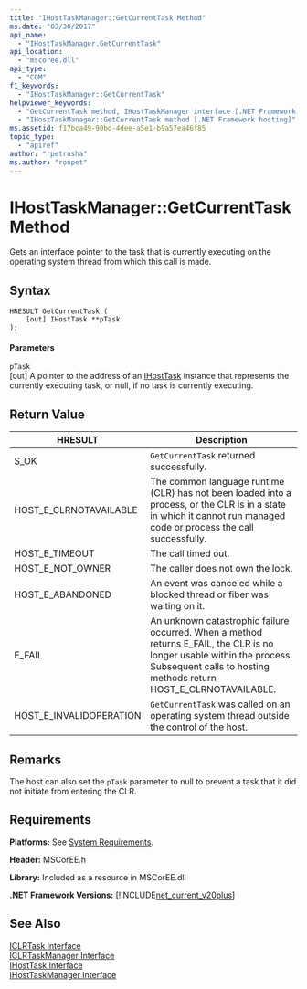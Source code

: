 ```yaml
---
title: "IHostTaskManager::GetCurrentTask Method"
ms.date: "03/30/2017"
api_name: 
  - "IHostTaskManager.GetCurrentTask"
api_location: 
  - "mscoree.dll"
api_type: 
  - "COM"
f1_keywords: 
  - "IHostTaskManager::GetCurrentTask"
helpviewer_keywords: 
  - "GetCurrentTask method, IHostTaskManager interface [.NET Framework hosting]"
  - "IHostTaskManager::GetCurrentTask method [.NET Framework hosting]"
ms.assetid: f17bca49-90bd-4dee-a5e1-b9a57ea46f85
topic_type: 
  - "apiref"
author: "rpetrusha"
ms.author: "ronpet"
---
```

# IHostTaskManager::GetCurrentTask Method
Gets an interface pointer to the task that is currently executing on the operating system thread from which this call is made.  
  
## Syntax  
  
```  
HRESULT GetCurrentTask (  
    [out] IHostTask **pTask  
);  
```  
  
#### Parameters  
 `pTask`  
 [out] A pointer to the address of an [IHostTask](../../../../docs/framework/unmanaged-api/hosting/ihosttask-interface.md) instance that represents the currently executing task, or null, if no task is currently executing.  
  
## Return Value  
  
|HRESULT|Description|  
|-------------|-----------------|  
|S_OK|`GetCurrentTask` returned successfully.|  
|HOST_E_CLRNOTAVAILABLE|The common language runtime (CLR) has not been loaded into a process, or the CLR is in a state in which it cannot run managed code or process the call successfully.|  
|HOST_E_TIMEOUT|The call timed out.|  
|HOST_E_NOT_OWNER|The caller does not own the lock.|  
|HOST_E_ABANDONED|An event was canceled while a blocked thread or fiber was waiting on it.|  
|E_FAIL|An unknown catastrophic failure occurred. When a method returns E_FAIL, the CLR is no longer usable within the process. Subsequent calls to hosting methods return HOST_E_CLRNOTAVAILABLE.|  
|HOST_E_INVALIDOPERATION|`GetCurrentTask` was called on an operating system thread outside the control of the host.|  
  
## Remarks  
 The host can also set the `pTask` parameter to null to prevent a task that it did not initiate from entering the CLR.  
  
## Requirements  
 **Platforms:** See [System Requirements](../../../../docs/framework/get-started/system-requirements.md).  
  
 **Header:** MSCorEE.h  
  
 **Library:** Included as a resource in MSCorEE.dll  
  
 **.NET Framework Versions:** [!INCLUDE[net_current_v20plus](../../../../includes/net-current-v20plus-md.md)]  
  
## See Also  
 [ICLRTask Interface](../../../../docs/framework/unmanaged-api/hosting/iclrtask-interface.md)  
 [ICLRTaskManager Interface](../../../../docs/framework/unmanaged-api/hosting/iclrtaskmanager-interface.md)  
 [IHostTask Interface](../../../../docs/framework/unmanaged-api/hosting/ihosttask-interface.md)  
 [IHostTaskManager Interface](../../../../docs/framework/unmanaged-api/hosting/ihosttaskmanager-interface.md)
